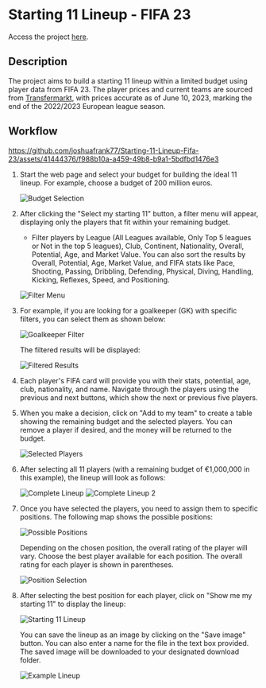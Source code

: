 # Starting 11 Lineup - FIFA 23

Access the project [here](https://fifa-starting-11-2fe096aa23d5.herokuapp.com/).

## Description

The project aims to build a starting 11 lineup within a limited budget using player data from FIFA 23. The player prices and current teams are sourced from [Transfermarkt](https://www.transfermarkt.com/), with prices accurate as of June 10, 2023, marking the end of the 2022/2023 European league season.

## Workflow



https://github.com/joshuafrank77/Starting-11-Lineup-Fifa-23/assets/41444376/f988b10a-a459-49b8-b9a1-5bdfbd1476e3



1. Start the web page and select your budget for building the ideal 11 lineup. For example, choose a budget of 200 million euros.

   ![Budget Selection](https://github.com/joshuafrank77/Starting-11-Lineup-Fifa-23/assets/41444376/f39f0311-0282-4cec-92d5-681bc85d8b6a)

2. After clicking the "Select my starting 11" button, a filter menu will appear, displaying only the players that fit within your remaining budget.

   - Filter players by League (All Leagues available, Only Top 5 leagues or Not in the top 5 leagues), Club, Continent, Nationality, Overall, Potential, Age, and Market Value. You can also sort the results by Overall, Potential, Age, Market Value, and FIFA stats like Pace, Shooting, Passing, Dribbling, Defending, Physical, Diving, Handling, Kicking, Reflexes, Speed, and Positioning.

   ![Filter Menu](https://github.com/joshuafrank77/Starting-11-Lineup-Fifa-23/assets/41444376/82833c62-0159-45a3-a624-86ff50d9892c)

3. For example, if you are looking for a goalkeeper (GK) with specific filters, you can select them as shown below:

   ![Goalkeeper Filter](https://github.com/joshuafrank77/Starting-11-Lineup-Fifa-23/assets/41444376/782184fa-48cb-4ece-b421-af9cddbf4473)

   The filtered results will be displayed:

   ![Filtered Results](https://github.com/joshuafrank77/Starting-11-Lineup-Fifa-23/assets/41444376/9ac60bfc-f665-4f33-a593-bf1148926ec9)

4. Each player's FIFA card will provide you with their stats, potential, age, club, nationality, and name. Navigate through the players using the previous and next buttons, which show the next or previous five players.

5. When you make a decision, click on "Add to my team" to create a table showing the remaining budget and the selected players. You can remove a player if desired, and the money will be returned to the budget.

   ![Selected Players](https://github.com/joshuafrank77/Starting-11-Lineup-Fifa-23/assets/41444376/cbd8586b-9792-4792-839a-96b94fec02d1)

6. After selecting all 11 players (with a remaining budget of €1,000,000 in this example), the lineup will look as follows:

   ![Complete Lineup](https://github.com/joshuafrank77/Starting-11-Lineup-Fifa-23/assets/41444376/f9fdc341-da5b-4ea2-a627-f62902205b60)
   ![Complete Lineup 2](https://github.com/joshuafrank77/Starting-11-Lineup-Fifa-23/assets/41444376/0bfa1861-7368-4360-bad2-73df2560eb56)

7. Once you have selected the players, you need to assign them to specific positions. The following map shows the possible positions:

   ![Possible Positions](https://github.com/joshuafrank77/Starting-11-Lineup-Fifa-23/assets/41444376/cd8a0c54-b9cd-497a-a910-04db2c5d759e)

   Depending on the chosen position, the overall rating of the player will vary. Choose the best player available for each position. The overall rating for each player is shown in parentheses.

   ![Position Selection](https://github.com/joshuafrank77/Starting-11-Lineup-Fifa-23/assets/41444376/d1c007f9-10a6-4e77-a88b-e08dd721c94c)

8. After selecting the best position for each player, click on "Show me my starting 11" to display the lineup:

   ![Starting 11 Lineup](https://github.com/joshuafrank77/Starting-11-Lineup-Fifa-23/assets/41444376/f2dde118-1658-407c-89fc-9a22508d12db)

   You can save the lineup as an image by clicking on the "Save image" button. You can also enter a name for the file in the text box provided. The saved image will be downloaded to your designated download folder.

   ![Example Lineup](https://github.com/joshuafrank77/Starting-11-Lineup-Fifa-23/assets/41444376/55709617-2ff3-4727-8666-e421dbe4b3a2)
